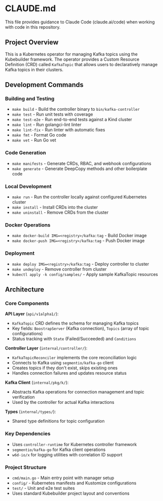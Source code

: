 # CLAUDE.md

This file provides guidance to Claude Code (claude.ai/code) when working with code in this repository.

## Project Overview

This is a Kubernetes operator for managing Kafka topics using the Kubebuilder framework. The operator provides a Custom Resource Definition (CRD) called `KafkaTopic` that allows users to declaratively manage Kafka topics in their clusters.

## Development Commands

### Building and Testing
- `make build` - Build the controller binary to `bin/kafka-controller`
- `make test` - Run unit tests with coverage
- `make test-e2e` - Run end-to-end tests against a Kind cluster
- `make lint` - Run golangci-lint linter
- `make lint-fix` - Run linter with automatic fixes
- `make fmt` - Format Go code
- `make vet` - Run Go vet

### Code Generation
- `make manifests` - Generate CRDs, RBAC, and webhook configurations
- `make generate` - Generate DeepCopy methods and other boilerplate code

### Local Development
- `make run` - Run the controller locally against configured Kubernetes cluster
- `make install` - Install CRDs into the cluster
- `make uninstall` - Remove CRDs from the cluster

### Docker Operations
- `make docker-build IMG=<registry>/kafka:tag` - Build Docker image
- `make docker-push IMG=<registry>/kafka:tag` - Push Docker image

### Deployment
- `make deploy IMG=<registry>/kafka:tag` - Deploy controller to cluster
- `make undeploy` - Remove controller from cluster
- `kubectl apply -k config/samples/` - Apply sample KafkaTopic resources

## Architecture

### Core Components

**API Layer** (`api/v1alpha1/`):
- `KafkaTopic` CRD defines the schema for managing Kafka topics
- Key fields: `BoostrapServer` (Kafka connection), `Topics` (array of topic configurations)
- Status tracking with `State` (Failed/Succeeded) and `Conditions`

**Controller Layer** (`internal/controller/`):
- `KafkaTopicReconciler` implements the core reconciliation logic
- Connects to Kafka using `segmentio/kafka-go` client
- Creates topics if they don't exist, skips existing ones
- Handles connection failures and updates resource status

**Kafka Client** (`internal/pkg/k/`):
- Abstracts Kafka operations for connection management and topic verification
- Used by the controller for actual Kafka interactions

**Types** (`internal/types/`):
- Shared type definitions for topic configuration

### Key Dependencies
- Uses `controller-runtime` for Kubernetes controller framework
- `segmentio/kafka-go` for Kafka client operations
- `w6d-io/x` for logging utilities with correlation ID support

### Project Structure
- `cmd/main.go` - Main entry point with manager setup
- `config/` - Kubernetes manifests and Kustomize configurations
- `test/` - Unit and e2e test suites
- Uses standard Kubebuilder project layout and conventions